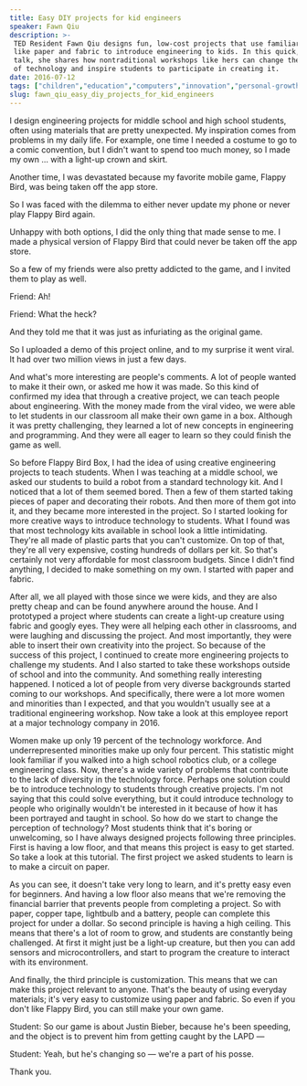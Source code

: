 ```yaml
---
title: Easy DIY projects for kid engineers
speaker: Fawn Qiu
description: >-
 TED Resident Fawn Qiu designs fun, low-cost projects that use familiar materials
 like paper and fabric to introduce engineering to kids. In this quick, clever
 talk, she shares how nontraditional workshops like hers can change the perception
 of technology and inspire students to participate in creating it.
date: 2016-07-12
tags: ["children","education","computers","innovation","personal-growth","design","programming","invention","engineering","technology","teaching","creativity","ted-residency"]
slug: fawn_qiu_easy_diy_projects_for_kid_engineers
---
```


I design engineering projects for middle school and high school students, often using
materials that are pretty unexpected. My inspiration comes from problems in my daily life.
For example, one time I needed a costume to go to a comic convention, but I didn't want to
spend too much money, so I made my own ... with a light-up crown and skirt.

Another time, I was devastated because my favorite mobile game, Flappy Bird, was being
taken off the app store.

So I was faced with the dilemma to either never update my phone or never play Flappy Bird
again.

Unhappy with both options, I did the only thing that made sense to me. I made a physical
version of Flappy Bird that could never be taken off the app store.

So a few of my friends were also pretty addicted to the game, and I invited them to play
as well.

Friend: Ah!

Friend: What the heck?

And they told me that it was just as infuriating as the original game.

So I uploaded a demo of this project online, and to my surprise it went viral. It had over
two million views in just a few days.

And what's more interesting are people's comments. A lot of people wanted to make it their
own, or asked me how it was made. So this kind of confirmed my idea that through a
creative project, we can teach people about engineering. With the money made from the viral
video, we were able to let students in our classroom all make their own game in a box.
Although it was pretty challenging, they learned a lot of new concepts in engineering and
programming. And they were all eager to learn so they could finish the game as
well.

So before Flappy Bird Box, I had the idea of using creative engineering projects to teach
students. When I was teaching at a middle school, we asked our students to build a robot
from a standard technology kit. And I noticed that a lot of them seemed bored. Then a few
of them started taking pieces of paper and decorating their robots. And then more of them
got into it, and they became more interested in the project. So I started looking for more
creative ways to introduce technology to students. What I found was that most technology
kits available in school look a little intimidating. They're all made of plastic parts
that you can't customize. On top of that, they're all very expensive, costing hundreds of
dollars per kit. So that's certainly not very affordable for most classroom budgets. Since
I didn't find anything, I decided to make something on my own. I started with paper and
fabric.

After all, we all played with those since we were kids, and they are also pretty cheap and
can be found anywhere around the house. And I prototyped a project where students can
create a light-up creature using fabric and googly eyes. They were all helping each other
in classrooms, and were laughing and discussing the project. And most importantly, they
were able to insert their own creativity into the project. So because of the success of
this project, I continued to create more engineering projects to challenge my students.
And I also started to take these workshops outside of school and into the community. And
something really interesting happened. I noticed a lot of people from very diverse
backgrounds started coming to our workshops. And specifically, there were a lot more women
and minorities than I expected, and that you wouldn't usually see at a traditional
engineering workshop. Now take a look at this employee report at a major technology company
in 2016.

Women make up only 19 percent of the technology workforce. And underrepresented minorities
make up only four percent. This statistic might look familiar if you walked into a high
school robotics club, or a college engineering class. Now, there's a wide variety of
problems that contribute to the lack of diversity in the technology force. Perhaps one
solution could be to introduce technology to students through creative projects. I'm not
saying that this could solve everything, but it could introduce technology to people who
originally wouldn't be interested in it because of how it has been portrayed and taught in
school. So how do we start to change the perception of technology? Most students think that
it's boring or unwelcoming, so I have always designed projects following three principles.
First is having a low floor, and that means this project is easy to get started. So take a
look at this tutorial. The first project we asked students to learn is to make a circuit
on paper.

As you can see, it doesn't take very long to learn, and it's pretty easy even for
beginners. And having a low floor also means that we're removing the financial barrier
that prevents people from completing a project. So with paper, copper tape, lightbulb and
a battery, people can complete this project for under a dollar. So second principle is
having a high ceiling. This means that there's a lot of room to grow, and students are
constantly being challenged. At first it might just be a light-up creature, but then you
can add sensors and microcontrollers, and start to program the creature to interact with
its environment.

And finally, the third principle is customization. This means that we can make this
project relevant to anyone. That's the beauty of using everyday materials; it's very easy
to customize using paper and fabric. So even if you don't like Flappy Bird, you can still
make your own game.

Student: So our game is about Justin Bieber, because he's been speeding, and the object is
to prevent him from getting caught by the LAPD —

Student: Yeah, but he's changing so — we're a part of his posse.

Thank you.

<!--
ad_duration=3.33
comment_count=18
event="TED Residency"
external_start_time=0
has_talk_citation=0
intro_duration=11.82
is_subtitle_required="False"
is_talk_featured="True"
language="en"
language_swap="False"
native_language="en"
number_of_related_talks=6
number_of_speakers=1
number_of_subtitled_videos=33
number_of_tags=13
number_of_talk_download_languages=33
number_of_talk_more_resources=2
number_of_talk_recommendations=0
number_of_talks_take_actions=0
post_ad_duration=0.83
published_timestamp="2016-11-10 16:10:55"
recording_date="2016-07-12"
speaker_description="Technologist"
speaker_is_published=1
speaker_name="Fawn Qiu"
talk_name="Easy DIY projects for kid engineers"
talks_tags=["children","education","computers","innovation","personal-growth","design","programming","invention","engineering","technology","teaching","creativity","ted-residency"]
talks_take_action=[]
url_audio="https://download.ted.com/talks/FawnQiu_2016S.mp3?apikey=acme-roadrunner"
url_photo_speaker="https://pe.tedcdn.com/images/ted/7035e624652544b1f8a1d0263e132ef5d4303e30_254x191.jpg"
url_photo_talk="https://s3.amazonaws.com/talkstar-photos/uploads/14ea55f9-0d90-49a2-83d8-7305535c0d60/FawnQiu_2016S-embed.jpg"
url_webpage="https://www.ted.com/talks/fawn_qiu_easy_diy_projects_for_kid_engineers"
video_type_name="TED Stage Talk"
-->